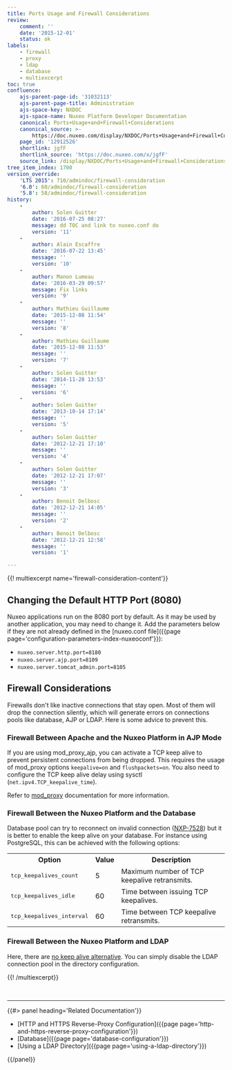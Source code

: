 ```yaml
---
title: Ports Usage and Firewall Considerations
review:
    comment: ''
    date: '2015-12-01'
    status: ok
labels:
    - firewall
    - proxy
    - ldap
    - database
    - multiexcerpt
toc: true
confluence:
    ajs-parent-page-id: '31032113'
    ajs-parent-page-title: Administration
    ajs-space-key: NXDOC
    ajs-space-name: Nuxeo Platform Developer Documentation
    canonical: Ports+Usage+and+Firewall+Considerations
    canonical_source: >-
        https://doc.nuxeo.com/display/NXDOC/Ports+Usage+and+Firewall+Considerations
    page_id: '12912526'
    shortlink: jgfF
    shortlink_source: 'https://doc.nuxeo.com/x/jgfF'
    source_link: /display/NXDOC/Ports+Usage+and+Firewall+Considerations
tree_item_index: 1700
version_override:
    'LTS 2015': 710/admindoc/firewall-consideration
    '6.0': 60/admindoc/firewall-consideration
    '5.8': 58/admindoc/firewall-consideration
history:
    -
        author: Solen Guitter
        date: '2016-07-25 08:27'
        message: dd TOC and link to nuxeo.conf do
        version: '11'
    -
        author: Alain Escaffre
        date: '2016-07-22 13:45'
        message: ''
        version: '10'
    -
        author: Manon Lumeau
        date: '2016-03-29 09:57'
        message: Fix links
        version: '9'
    -
        author: Mathieu Guillaume
        date: '2015-12-08 11:54'
        message: ''
        version: '8'
    -
        author: Mathieu Guillaume
        date: '2015-12-08 11:53'
        message: ''
        version: '7'
    -
        author: Solen Guitter
        date: '2014-11-28 13:53'
        message: ''
        version: '6'
    -
        author: Solen Guitter
        date: '2013-10-14 17:14'
        message: ''
        version: '5'
    -
        author: Solen Guitter
        date: '2012-12-21 17:10'
        message: ''
        version: '4'
    -
        author: Solen Guitter
        date: '2012-12-21 17:07'
        message: ''
        version: '3'
    -
        author: Benoit Delbosc
        date: '2012-12-21 14:05'
        message: ''
        version: '2'
    -
        author: Benoit Delbosc
        date: '2012-12-21 12:58'
        message: ''
        version: '1'

---
```

{{! multiexcerpt name='firewall-consideration-content'}}

## Changing the Default HTTP Port (8080)

Nuxeo applications run on the 8080 port by default. As it may be used by another application, you may need to change it. Add the parameters below if they are not already defined in the [nuxeo.conf file]({{page page='configuration-parameters-index-nuxeoconf'}}):

*   `nuxeo.server.http.port=8180`
*   `nuxeo.server.ajp.port=8109`
*   `nuxeo.server.tomcat_admin.port=8105`

## Firewall Considerations

Firewalls don't like inactive connections that stay open. Most of them will drop the connection silently, which will generate errors on connections pools like database, AJP or LDAP. Here is some advice to prevent this.

### Firewall Between Apache and the Nuxeo Platform in AJP Mode

If you are using mod_proxy_ajp, you can activate a TCP keep alive to prevent persistent connections from being dropped. This requires the usage of mod_proxy options `keepalive=on` and `flushpackets=on`. You also need to configure the TCP keep alive delay using sysctl (`net.ipv4.TCP_keepalive_time`).

Refer to [mod_proxy](http://httpd.apache.org/docs/2.2/mod/mod_proxy.html) documentation for more information.

### Firewall Between the Nuxeo Platform and the Database

Database pool can try to reconnect on invalid connection ([NXP-7528](https://jira.nuxeo.com/browse/NXP-7528)) but it is better to enable the keep alive on your database. For instance using PostgreSQL, this can be achieved with the following options:

<div class="table-scroll"><table class="hover"><tbody><tr><th colspan="1">Option</th><th colspan="1">Value</th><th colspan="1">Description</th></tr><tr><td colspan="1">

<pre>tcp_keepalives_count</pre>

</td><td colspan="1">5</td><td colspan="1">Maximum number of TCP keepalive retransmits.</td></tr><tr><td colspan="1">

<pre>tcp_keepalives_idle</pre>

</td><td colspan="1">60</td><td colspan="1">Time between issuing TCP keepalives.</td></tr><tr><td colspan="1">

<pre>tcp_keepalives_interval</pre>

</td><td colspan="1">60</td><td colspan="1">Time between TCP keepalive retransmits.</td></tr></tbody></table></div>

### Firewall Between the Nuxeo Platform and LDAP

Here, there are [no keep alive alternative](http://docs.oracle.com/javase/jndi/tutorial/ldap/connect/config.html). You can simply disable the LDAP connection pool in the directory configuration.&nbsp;

{{! /multiexcerpt}}

&nbsp;

* * *

<div class="row" data-equalizer data-equalize-on="medium"><div class="column medium-6">{{#> panel heading='Related Documentation'}}

*   [HTTP and HTTPS Reverse-Proxy Configuration]({{page page='http-and-https-reverse-proxy-configuration'}})
*   [Database]({{page page='database-configuration'}})
*   [Using a LDAP Directory]({{page page='using-a-ldap-directory'}})

{{/panel}}</div><div class="column medium-6">

&nbsp;

</div></div>
